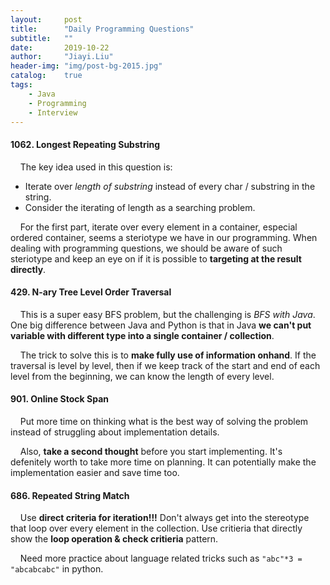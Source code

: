 ```yaml
---
layout:     post
title:      "Daily Programming Questions"
subtitle:   ""
date:       2019-10-22
author:     "Jiayi.Liu"
header-img: "img/post-bg-2015.jpg"
catalog: 	true
tags:
    - Java
    - Programming
    - Interview
---
```


#### 1062. Longest Repeating Substring

&nbsp;&nbsp;&nbsp;&nbsp;The key idea used in this question is:

- Iterate over *length of substring* instead of every char / substring in the string.
- Consider the iterating of length as a searching problem.

&nbsp;&nbsp;&nbsp;&nbsp;For the first part, iterate over every element in a container, especial ordered container, seems a steriotype we have in our programming. When dealing with programming questions, we should be aware of such steriotype and keep an eye on if it is possible to **targeting at the result directly**.

#### 429. N-ary Tree Level Order Traversal

&nbsp;&nbsp;&nbsp;&nbsp;This is a super easy BFS problem, but the challenging is *BFS with Java*. One big difference between Java and Python is that in Java **we can't put variable with different type into a single container / collection**.

&nbsp;&nbsp;&nbsp;&nbsp;The trick to solve this is to **make fully use of information onhand**. If the traversal is level by level, then if we keep track of the start and end of each level from the beginning, we can know the length of every level.

#### 901. Online Stock Span

&nbsp;&nbsp;&nbsp;&nbsp;Put more time on thinking what is the best way of solving the problem instead of struggling about implementation details.

&nbsp;&nbsp;&nbsp;&nbsp;Also, **take a second thought** before you start implementing. It's defenitely worth to take more time on planning. It can potentially make the implementation easier and save time too.

#### 686. Repeated String Match

&nbsp;&nbsp;&nbsp;&nbsp;Use **direct criteria for iteration!!!** Don't always get into the stereotype that loop over every element in the collection. Use critieria that directly show the **loop operation & check critieria** pattern.

&nbsp;&nbsp;&nbsp;&nbsp;Need more practice about language related tricks such as `"abc"*3 = "abcabcabc"` in python.